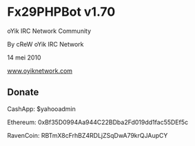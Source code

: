 # Fx29PHPBot v1.70
oYik IRC Network Community

By cReW oYik IRC Network

14 mei 2010

www.oyiknetwork.com

## Donate
CashApp: $yahooadmin 

Ethereum: 0xBf35D0994Aa944C22BDba2Fd019dd1fac55DEf5c

RavenCoin: RBTmX8cFrhBZ4RDLjZSqDwA79krQJAupCY
